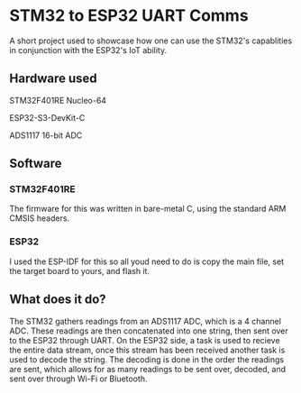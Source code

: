 # STM32 to ESP32 UART Comms
A short project used to showcase how one can use the STM32's capablities in conjunction with the ESP32's IoT ability.

## Hardware used
STM32F401RE Nucleo-64

ESP32-S3-DevKit-C

ADS1117 16-bit ADC

## Software
### STM32F401RE
The firmware for this was written in bare-metal C, using the standard ARM CMSIS headers.

### ESP32
I used the ESP-IDF for this so all youd need to do is copy the main file, set the target board to yours, and flash it. 

## What does it do?
The STM32 gathers readings from an ADS1117 ADC, which is a 4 channel ADC. These readings are then concatenated into one string, then sent over to the ESP32 through UART. On the ESP32 side, a task is used to recieve the entire data stream, once this stream has been received another task is used to decode the string. The decoding is done in the order the readings are sent, which allows for as many readings to be sent over, decoded, and sent over through Wi-Fi or Bluetooth. 
